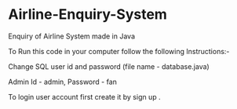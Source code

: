 # Airline-Enquiry-System
Enquiry of Airline System made in Java

To Run this code in your computer follow the following Instructions:-

Change SQL user id and password (file name - database.java)

Admin Id - admin, Password - fan

To login user account first create it by sign up .

